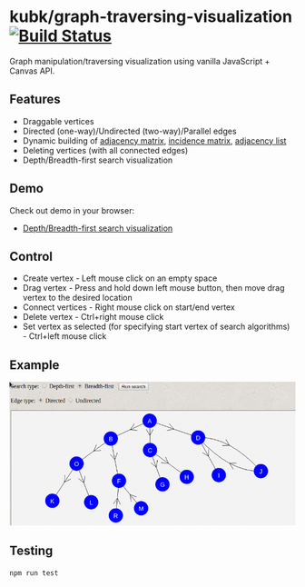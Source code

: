 # kubk/graph-traversing-visualization [![Build Status](https://travis-ci.org/kubk/graph-traversing-visualization.svg?branch=gh-pages)](https://travis-ci.org/kubk/graph-traversing-visualization)

Graph manipulation/traversing visualization using vanilla JavaScript + Canvas API.

## Features
- Draggable vertices
- Directed (one-way)/Undirected (two-way)/Parallel edges
- Dynamic building of [adjacency matrix](https://en.wikipedia.org/wiki/Adjacency_matrix), [incidence matrix](https://en.wikipedia.org/wiki/Incidence_matrix), [adjacency list](https://en.wikipedia.org/wiki/Adjacency_list)
- Deleting vertices (with all connected edges)
- Depth/Breadth-first search visualization

## Demo
Check out demo in your browser:
- [Depth/Breadth-first search visualization](https://kubk.github.io/graph-traversing-visualization/dist)

## Control
- Create vertex - Left mouse click on an empty space
- Drag vertex - Press and hold down left mouse button, then move drag vertex to the desired location
- Connect vertices - Right mouse click on start/end vertex
- Delete vertex - Ctrl+right mouse click
- Set vertex as selected (for specifying start vertex of search algorithms) - Ctrl+left mouse click

## Example
![example](https://github.com/kubk/graph-traversing-visualization/blob/gh-pages/out.gif)

## Testing
```
npm run test
```
